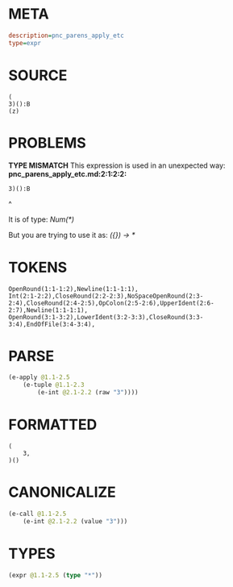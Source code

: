 # META
~~~ini
description=pnc_parens_apply_etc
type=expr
~~~
# SOURCE
~~~roc
(
3)():B
(z)
~~~
# PROBLEMS
**TYPE MISMATCH**
This expression is used in an unexpected way:
**pnc_parens_apply_etc.md:2:1:2:2:**
```roc
3)():B
```
^

It is of type:
    _Num(*)_

But you are trying to use it as:
    _({}) -> *_

# TOKENS
~~~zig
OpenRound(1:1-1:2),Newline(1:1-1:1),
Int(2:1-2:2),CloseRound(2:2-2:3),NoSpaceOpenRound(2:3-2:4),CloseRound(2:4-2:5),OpColon(2:5-2:6),UpperIdent(2:6-2:7),Newline(1:1-1:1),
OpenRound(3:1-3:2),LowerIdent(3:2-3:3),CloseRound(3:3-3:4),EndOfFile(3:4-3:4),
~~~
# PARSE
~~~clojure
(e-apply @1.1-2.5
	(e-tuple @1.1-2.3
		(e-int @2.1-2.2 (raw "3"))))
~~~
# FORMATTED
~~~roc
(
	3,
)()
~~~
# CANONICALIZE
~~~clojure
(e-call @1.1-2.5
	(e-int @2.1-2.2 (value "3")))
~~~
# TYPES
~~~clojure
(expr @1.1-2.5 (type "*"))
~~~
